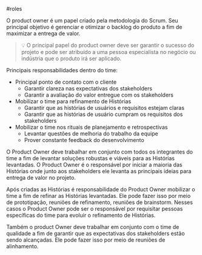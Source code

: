 #roles

O product owner é um papel criado pela metodologia do Scrum. Seu principal objetivo é gerenciar e otimizar o backlog do produto a fim de maximizar a entrega de valor.

> 💡 O principal papel do product owner deve ser garantir o sucesso do projeto e pode ser atribuído a uma pessoa especialista no negócio ou indústria que o produto irá ser aplicado.

Principais responsabilidades dentro do time:

- Principal ponto de contato com o cliente
  - Garantir clareza nas expectativas dos stakeholders
  - Garantir a avaliação do valor entregue com os stakeholders
- Mobilizar o time para refinamento de Histórias
  - Garantir que as histórias de usuários e requisitos estejam claras
  - Garantir que as histórias de usuário cumpram os requisitos dos stakeholders
- Mobilizar o time nos rituais de planejamento e retrospectivas
  - Levantar questões de melhoria do trabalho da equipe 
  - Prover constante feedback do desenvolvimento

O Product Owner deve trabalhar em conjunto com todos os integrantes do time a fim de levantar soluções robustas e viáveis para as Histórias levantadas. O Product Owner é o responsável por iniciar a maioria das Histórias onde junto aos stakeholders ele levanta as principais ideias para entrega de valor no projeto.

Após criadas as Histórias é responsabilidade do Product Owner mobilizar o time a fim de refinar as Histórias levantadas. Ele pode fazer isso por meio de prototipação, reuniões de refinamento, reuniões de brainstorm. Nesses casos o Product Owner pode ser o responsável por requisitar pessoas específicas do time para evoluir o refinamento de Histórias.

Também o product Owner deve trabalhar em conjunto com o time de qualidade a fim de garantir que as expectativas dos stakeholders estão sendo alcançadas. Ele pode fazer isso por meio de reuniões de alinhamento.